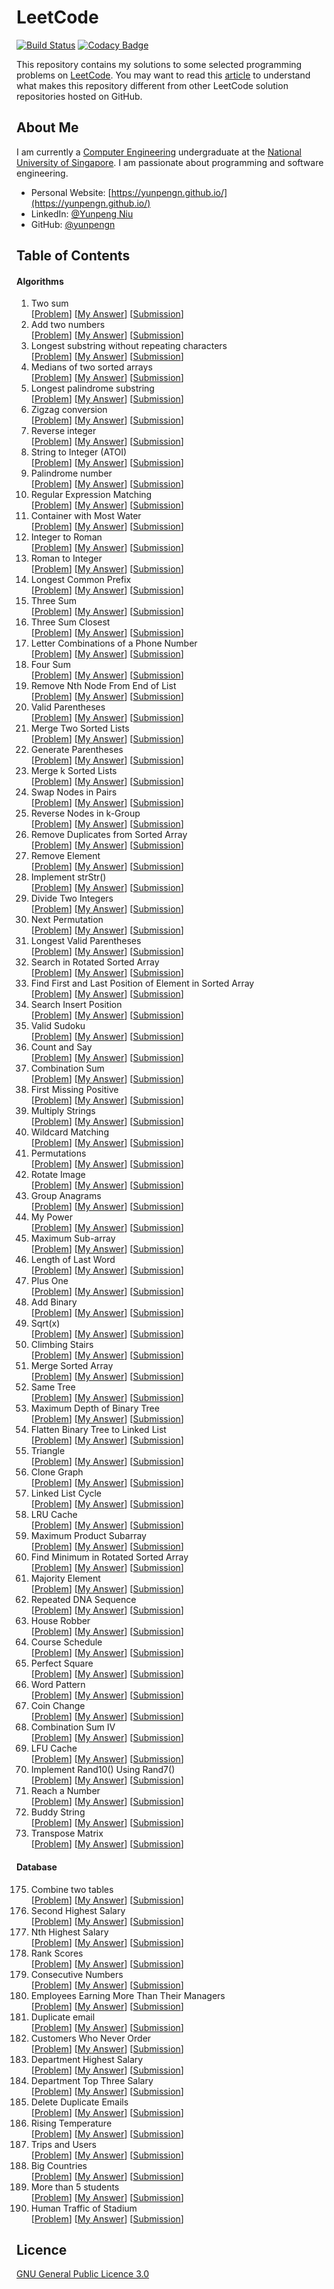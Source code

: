 # LeetCode

[![Build Status](https://travis-ci.org/yunpengn/LeetCode.svg?branch=master)](https://travis-ci.org/yunpengn/LeetCode)
[![Codacy Badge](https://api.codacy.com/project/badge/Grade/089367c33a5a49e0983c02236205473d)](https://www.codacy.com/app/yunpengn/LeetCode?utm_source=github.com&amp;utm_medium=referral&amp;utm_content=yunpengn/LeetCode&amp;utm_campaign=Badge_Grade)

This repository contains my solutions to some selected programming problems on [LeetCode](https://leetcode.com/). You 
may want to read this [article](docs/features.md) to understand what makes this repository different from other LeetCode 
solution repositories hosted on GitHub.

## About Me

I am currently a [Computer Engineering](http://ceg.nus.edu.sg/) undergraduate at the [National University of Singapore](http://www.nus.edu.sg/). 
I am passionate about programming and software engineering.

- Personal Website: [https://yunpengn.github.io/](https://yunpengn.github.io/)
- LinkedIn: [@Yunpeng Niu](https://www.linkedin.com/in/yunpeng-niu/?locale=en_US)
- GitHub: [@yunpengn](https://github.com/yunpengn/)

## Table of Contents

#### Algorithms

1. Two sum<br>
[[Problem](https://leetcode.com/problems/two-sum/description/)] 
[[My Answer](src/main/java/leetcode/sum/TwoSum.java)] 
[[Submission](https://leetcode.com/submissions/detail/136909312/)]
2. Add two numbers<br>
[[Problem](https://leetcode.com/problems/add-two-numbers/description/)] 
[[My Answer](src/main/java/leetcode/list/AddTwoNumbers.java)] 
[[Submission](https://leetcode.com/submissions/detail/136911509/)]
3. Longest substring without repeating characters<br>
[[Problem](https://leetcode.com/problems/longest-substring-without-repeating-characters/description/)] 
[[My Answer](src/main/java/leetcode/string/LongestNonRepeatSubstring.java)] 
[[Submission](https://leetcode.com/submissions/detail/136972086/)]
4. Medians of two sorted arrays<br>
[[Problem](https://leetcode.com/problems/median-of-two-sorted-arrays/description/)] 
[[My Answer](src/main/java/leetcode/list/TwoArrayMedian.java)] 
[[Submission](https://leetcode.com/submissions/detail/136980621/)]
5. Longest palindrome substring<br>
[[Problem](https://leetcode.com/problems/longest-palindromic-substring/description/)] 
[[My Answer](src/main/java/leetcode/LongestPalindrome.java)] 
[[Submission](https://leetcode.com/submissions/detail/139217013/)]
6. Zigzag conversion<br>
[[Problem](https://leetcode.com/problems/zigzag-conversion/description/)] 
[[My Answer](src/main/java/leetcode/string/ZigzagString.java)] 
[[Submission](https://leetcode.com/submissions/detail/139218571/)]
7. Reverse integer<br>
[[Problem](https://leetcode.com/problems/reverse-integer/description/)] 
[[My Answer](src/main/java/leetcode/number/ReverseInteger.java)] 
[[Submission](https://leetcode.com/submissions/detail/139218571/)]
8. String to Integer (ATOI)<br>
[[Problem](https://leetcode.com/problems/string-to-integer-atoi/description/)] 
[[My Answer](src/main/java/leetcode/string/StringToInteger.java)] 
[[Submission](https://leetcode.com/submissions/detail/160471068/)]
9. Palindrome number<br>
[[Problem](https://leetcode.com/problems/palindrome-number/description/)] 
[[My Answer](src/main/java/leetcode/PalindromeNumber.java)] 
[[Submission](https://leetcode.com/submissions/detail/144564924/)]
10. Regular Expression Matching<br>
[[Problem](https://leetcode.com/problems/regular-expression-matching/description/)] 
[[My Answer](src/main/java/leetcode/string/Regex.java)] 
[[Submission](https://leetcode.com/submissions/detail/163619711/)]
11. Container with Most Water<br>
[[Problem](https://leetcode.com/problems/container-with-most-water/description/)] 
[[My Answer](src/main/java/leetcode/WaterContainer.java)] 
[[Submission](https://leetcode.com/submissions/detail/145242545/)]
12. Integer to Roman<br>
[[Problem](https://leetcode.com/problems/integer-to-roman/description/)] 
[[My Answer](src/main/java/leetcode/number/IntegerToRoman.java)] 
[[Submission](https://leetcode.com/submissions/detail/145242545/)]
13. Roman to Integer<br>
[[Problem](https://leetcode.com/problems/roman-to-integer/description/)] 
[[My Answer](src/main/java/leetcode/string/RomanToInteger.java)] 
[[Submission](https://leetcode.com/submissions/detail/160472946/)]
14. Longest Common Prefix<br>
[[Problem](https://leetcode.com/problems/longest-common-prefix/description/)] 
[[My Answer](src/main/java/leetcode/LongestCommonPrefix.java)] 
[[Submission](https://leetcode.com/submissions/detail/160474836/)]
15. Three Sum<br>
[[Problem](https://leetcode.com/problems/3sum/description/)] 
[[My Answer](src/main/java/leetcode/sum/ThreeSum.java)] 
[[Submission](https://leetcode.com/submissions/detail/160154891/)]
16. Three Sum Closest<br>
[[Problem](https://leetcode.com/problems/3sum-closest/description/)] 
[[My Answer](src/main/java/leetcode/sum/ThreeSumClosest.java)] 
[[Submission](https://leetcode.com/submissions/detail/160743725/)]
17. Letter Combinations of a Phone Number<br>
[[Problem](https://leetcode.com/problems/letter-combinations-of-a-phone-number/description/)] 
[[My Answer](src/main/java/leetcode/LetterCombination.java)] 
[[Submission](https://leetcode.com/submissions/detail/160748269/)]
18. Four Sum<br>
[[Problem](https://leetcode.com/problems/4sum/description/)] 
[[My Answer](src/main/java/leetcode/sum/FourSum.java)] 
[[Submission](https://leetcode.com/submissions/detail/160907868/)]
19. Remove Nth Node From End of List<br>
[[Problem](https://leetcode.com/problems/remove-nth-node-from-end-of-list/description/)] 
[[My Answer](src/main/java/leetcode/list/RemoveFromEnd.java)] 
[[Submission](https://leetcode.com/submissions/detail/160922740/)]
20. Valid Parentheses<br>
[[Problem](https://leetcode.com/problems/roman-to-integer/description/)] 
[[My Answer](src/main/java/leetcode/string/ValidParentheses.java)] 
[[Submission](https://leetcode.com/submissions/detail/159054217/)]
21. Merge Two Sorted Lists<br>
[[Problem](https://leetcode.com/problems/merge-two-sorted-lists/description/)] 
[[My Answer](src/main/java/leetcode/list/MergeLists.java)] 
[[Submission](https://leetcode.com/submissions/detail/164037595/)]
22. Generate Parentheses<br>
[[Problem](https://leetcode.com/problems/generate-parentheses/description/)] 
[[My Answer](src/main/java/leetcode/string/GenerateParentheses.java)] 
[[Submission](https://leetcode.com/submissions/detail/163088263/)]
23. Merge k Sorted Lists<br>
[[Problem](https://leetcode.com/problems/merge-k-sorted-lists/description/)] 
[[My Answer](src/main/java/leetcode/list/MergeLists.java)] 
[[Submission](https://leetcode.com/submissions/detail/160949830/)]
24. Swap Nodes in Pairs<br>
[[Problem](https://leetcode.com/problems/swap-nodes-in-pairs/description/)] 
[[My Answer](src/main/java/leetcode/list/SwapPairs.java)] 
[[Submission](https://leetcode.com/submissions/detail/160952855/)]
25. Reverse Nodes in k-Group<br>
[[Problem](https://leetcode.com/problems/reverse-nodes-in-k-group/description/)] 
[[My Answer](src/main/java/leetcode/list/ReverseNodes.java)] 
[[Submission](https://leetcode.com/submissions/detail/160952855/)]
26. Remove Duplicates from Sorted Array<br>
[[Problem](https://leetcode.com/problems/remove-duplicates-from-sorted-array/description/)] 
[[My Answer](src/main/java/leetcode/list/RemoveDuplicates.java)] 
[[Submission](https://leetcode.com/submissions/detail/160955157/)]
27. Remove Element<br>
[[Problem](https://leetcode.com/problems/remove-element/description/)] 
[[My Answer](src/main/java/leetcode/list/RemoveElement.java)] 
[[Submission](https://leetcode.com/submissions/detail/161058918/)]
28. Implement strStr()<br>
[[Problem](https://leetcode.com/problems/implement-strstr/description/)] 
[[My Answer](src/main/java/leetcode/string/StrStr.java)] 
[[Submission](https://leetcode.com/submissions/detail/161066433/)]
29. Divide Two Integers<br>
[[Problem](https://leetcode.com/problems/divide-two-integers/description/)] 
[[My Answer](src/main/java/leetcode/math/Divide.java)] 
[[Submission](https://leetcode.com/submissions/detail/161259238/)]
31. Next Permutation<br>
[[Problem](https://leetcode.com/problems/next-permutation/description/)] 
[[My Answer](src/main/java/leetcode/list/NextPermutation.java)] 
[[Submission](https://leetcode.com/submissions/detail/162335199/)]
32. Longest Valid Parentheses<br>
[[Problem](https://leetcode.com/problems/longest-valid-parentheses/)] 
[[My Answer](src/main/java/leetcode/string/LongestValidParentheses.java)] 
[[Submission](https://leetcode.com/submissions/detail/163104196/)]
33. Search in Rotated Sorted Array<br>
[[Problem](https://leetcode.com/problems/search-in-rotated-sorted-array/description/)] 
[[My Answer](src/main/java/leetcode/search/SearchRotated.java)] 
[[Submission](https://leetcode.com/submissions/detail/162041193/)]
34. Find First and Last Position of Element in Sorted Array<br>
[[Problem](https://leetcode.com/problems/find-first-and-last-position-of-element-in-sorted-array/description/)] 
[[My Answer](src/main/java/leetcode/search/SearchRange.java)] 
[[Submission](https://leetcode.com/submissions/detail/162032654/)]
35. Search Insert Position<br>
[[Problem](https://leetcode.com/problems/search-insert-position/description/)] 
[[My Answer](src/main/java/leetcode/search/SearchInsert.java)] 
[[Submission](https://leetcode.com/submissions/detail/161073197/)]
36. Valid Sudoku<br>
[[Problem](https://leetcode.com/problems/valid-sudoku/description/)] 
[[My Answer](src/main/java/leetcode/list/ValidSudoku.java)] 
[[Submission](https://leetcode.com/submissions/detail/162164183/)]
38. Count and Say<br>
[[Problem](https://leetcode.com/problems/count-and-say/description/)] 
[[My Answer](src/main/java/leetcode/CountAndSay.java)] 
[[Submission](https://leetcode.com/submissions/detail/163374732/)]
39. Combination Sum<br>
[[Problem](https://leetcode.com/problems/combination-sum/description/)] 
[[My Answer](src/main/java/leetcode/sum/CombinationSum.java)] 
[[Submission](https://leetcode.com/submissions/detail/162349212/)]
41. First Missing Positive<br>
[[Problem](https://leetcode.com/problems/first-missing-positive/description/)] 
[[My Answer](src/main/java/leetcode/list/FirstMissingPositive.java)] 
[[Submission](https://leetcode.com/submissions/detail/163086184/)]
43. Multiply Strings<br>
[[Problem](https://leetcode.com/problems/multiply-strings/description/)] 
[[My Answer](src/main/java/leetcode/string/MultipleStrings.java)] 
[[Submission](https://leetcode.com/submissions/detail/163066312/)]
44. Wildcard Matching<br>
[[Problem](https://leetcode.com/problems/wildcard-matching/description/)] 
[[My Answer](src/main/java/leetcode/string/WildcardMatching.java)] 
[[Submission](https://leetcode.com/submissions/detail/164949014/)]
46. Permutations<br>
[[Problem](https://leetcode.com/problems/permutations/description/)] 
[[My Answer](src/main/java/leetcode/list/Permutation.java)] 
[[Submission](https://leetcode.com/submissions/detail/162927075/)]
48. Rotate Image<br>
[[Problem](https://leetcode.com/problems/rotate-image/description/)] 
[[My Answer](src/main/java/leetcode/matrix/RotateImage.java)] 
[[Submission](https://leetcode.com/submissions/detail/163036266/)]
49. Group Anagrams<br>
[[Problem](https://leetcode.com/problems/group-anagrams/description/)] 
[[My Answer](src/main/java/leetcode/GroupAnagrams.java)] 
[[Submission](https://leetcode.com/submissions/detail/163056899/)]
50. My Power<br>
[[Problem](https://leetcode.com/problems/powx-n/description/)] 
[[My Answer](src/main/java/leetcode/math/MyPower.java)] 
[[Submission](https://leetcode.com/submissions/detail/153032047/)]
53. Maximum Sub-array<br>
[[Problem](https://leetcode.com/problems/maximum-subarray/description/)] 
[[My Answer](src/main/java/leetcode/list/MaxSubArray.java)] 
[[Submission](https://leetcode.com/submissions/detail/163380966/)]
58. Length of Last Word<br>
[[Problem](https://leetcode.com/problems/length-of-last-word/description/)] 
[[My Answer](src/main/java/leetcode/string/LengthLastWord.java)] 
[[Submission](https://leetcode.com/submissions/detail/163413222/)]
66. Plus One<br>
[[Problem](https://leetcode.com/problems/plus-one/description/)] 
[[My Answer](src/main/java/leetcode/list/PlusOne.java)] 
[[Submission](https://leetcode.com/submissions/detail/165312187/)]
67. Add Binary<br>
[[Problem](https://leetcode.com/problems/add-binary/description/)] 
[[My Answer](src/main/java/leetcode/string/AddBinary.java)] 
[[Submission](https://leetcode.com/submissions/detail/165869152/)]
69. Sqrt(x)<br>
[[Problem](https://leetcode.com/problems/sqrtx/description/)] 
[[My Answer](src/main/java/leetcode/math/SquareRoot.java)] 
[[Submission](https://leetcode.com/submissions/detail/164951609/)]
70. Climbing Stairs<br>
[[Problem](https://leetcode.com/problems/climbing-stairs/description/)] 
[[My Answer](src/main/java/leetcode/ClimbStairs.java)] 
[[Submission](https://leetcode.com/submissions/detail/164250672/)]
88. Merge Sorted Array<br>
[[Problem](https://leetcode.com/problems/merge-sorted-array/)] 
[[My Answer](src/main/java/leetcode/list/MergeArray.java)] 
[[Submission](https://leetcode.com/submissions/detail/165335387/)]
100. Same Tree<br>
[[Problem](https://leetcode.com/problems/same-tree/description/)] 
[[My Answer](src/main/java/leetcode/tree/SameTree.java)] 
[[Submission](https://leetcode.com/submissions/detail/165713975/)]
104. Maximum Depth of Binary Tree<br>
[[Problem](https://leetcode.com/problems/maximum-depth-of-binary-tree/description/)] 
[[My Answer](src/main/java/leetcode/tree/MaximumDepth.java)] 
[[Submission](https://leetcode.com/submissions/detail/159213498/)]
114. Flatten Binary Tree to Linked List<br>
[[Problem](https://leetcode.com/problems/flatten-binary-tree-to-linked-list/description/)] 
[[My Answer](src/main/java/leetcode/tree/FlattenTree.java)] 
[[Submission](https://leetcode.com/submissions/detail/159213228/)]
120. Triangle<br>
[[Problem](https://leetcode.com/problems/triangle/description/)] 
[[My Answer](src/main/java/leetcode/TriangleMinPath.java)] 
[[Submission](https://leetcode.com/submissions/detail/156729228/)]
133. Clone Graph<br>
[[Problem](https://leetcode.com/problems/clone-graph/description/)] 
[[My Answer](src/main/java/leetcode/graph/CloneGraph.java)] 
[[Submission](https://leetcode.com/submissions/detail/164381602/)]
141. Linked List Cycle<br>
[[Problem](https://leetcode.com/problems/linked-list-cycle/description/)] 
[[My Answer](src/main/java/leetcode/list/LinkedListCycle.java)] 
[[Submission](https://leetcode.com/submissions/detail/159065345/)]
146. LRU Cache<br>
[[Problem](https://leetcode.com/problems/lru-cache/description/)] 
[[My Answer](src/main/java/leetcode/cache/LruCache.java)] 
[[Submission](https://leetcode.com/submissions/detail/164402246/)]
152. Maximum Product Subarray<br>
[[Problem](https://leetcode.com/problems/maximum-product-subarray/description/)] 
[[My Answer](src/main/java/leetcode/list/MaxProductSubArray.java)] 
[[Submission](https://leetcode.com/submissions/detail/164185141/)]
153. Find Minimum in Rotated Sorted Array<br>
[[Problem](https://leetcode.com/problems/find-minimum-in-rotated-sorted-array/description/)] 
[[My Answer](src/main/java/leetcode/search/RotatedMinimum.java)] 
[[Submission](https://leetcode.com/submissions/detail/164199152/)]
169. Majority Element<br>
[[Problem](https://leetcode.com/problems/majority-element/description/)] 
[[My Answer](src/main/java/leetcode/list/MajorityElement.java)] 
[[Submission](https://leetcode.com/submissions/detail/159211732/)]
187. Repeated DNA Sequence<br>
[[Problem](https://leetcode.com/problems/repeated-dna-sequences/description/)] 
[[My Answer](src/main/java/leetcode/RepeatedDNA.java)] 
[[Submission](https://leetcode.com/submissions/detail/159212182//)]
198. House Robber<br>
[[Problem](https://leetcode.com/problems/house-robber/description/)] 
[[My Answer](src/main/java/leetcode/HouseRobber.java)] 
[[Submission](https://leetcode.com/submissions/detail/164264688/)]
207. Course Schedule<br>
[[Problem](https://leetcode.com/problems/course-schedule/description/)] 
[[My Answer](src/main/java/leetcode/graph/CourseSchedule.java)] 
[[Submission](https://leetcode.com/submissions/detail/164392355/)]
279. Perfect Square<br>
[[Problem](https://leetcode.com/problems/perfect-squares/description/)] 
[[My Answer](src/main/java/leetcode/PerfectSquare.java)] 
[[Submission](https://leetcode.com/submissions/detail/156877950/)]
290. Word Pattern<br>
[[Problem](https://leetcode.com/problems/word-pattern/description/)] 
[[My Answer](src/main/java/leetcode/string/WordPattern.java)] 
[[Submission](https://leetcode.com/submissions/detail/159062813/)]
322. Coin Change<br>
[[Problem](https://leetcode.com/problems/coin-change/description/)] 
[[My Answer](src/main/java/leetcode/CoinChange.java)] 
[[Submission](https://leetcode.com/submissions/detail/164253498/)]
377. Combination Sum IV<br>
[[Problem](https://leetcode.com/problems/combination-sum-iv/description/)] 
[[My Answer](src/main/java/leetcode/sum/CombinationSum.java)] 
[[Submission](https://leetcode.com/submissions/detail/164262367/)]
460. LFU Cache<br>
[[Problem](https://leetcode.com/problems/lfu-cache/description/)] 
[[My Answer](src/main/java/leetcode/cache/LfuCache.java)] 
[[Submission](https://leetcode.com/submissions/detail/164429628/)]
470. Implement Rand10() Using Rand7()<br>
[[Problem](https://leetcode.com/problems/implement-rand10-using-rand7/description/)] 
[[My Answer](src/main/java/leetcode/Rand10.java)] 
[[Submission](https://leetcode.com/submissions/detail/164764774/)]
745. Reach a Number<br>
[[Problem](https://leetcode.com/problems/reach-a-number/description/)] 
[[My Answer](src/main/java/leetcode/math/ReachNumber.java)] 
[[Submission](https://leetcode.com/submissions/detail/159060358/)]
859. Buddy String<br>
[[Problem](https://leetcode.com/problems/buddy-strings/description/)] 
[[My Answer](src/main/java/leetcode/string/BuddyString.java)] 
[[Submission](https://leetcode.com/submissions/detail/160468546/)]
867. Transpose Matrix<br>
[[Problem](https://leetcode.com/problems/transpose-matrix/description/)] 
[[My Answer](src/main/java/leetcode/matrix/Transpose.java)] 
[[Submission](https://leetcode.com/submissions/detail/164041240/)]

#### Database

175. Combine two tables<br>
[[Problem](https://leetcode.com/problems/combine-two-tables/description/)] 
[[My Answer](src/main/java/sql/CombineTable.sql)] 
[[Submission](https://leetcode.com/submissions/detail/139218896/)]
176. Second Highest Salary<br>
[[Problem](https://leetcode.com/problems/second-highest-salary/description/)] 
[[My Answer](src/main/java/sql/SecondHighestSalary.sql)] 
[[Submission](https://leetcode.com/submissions/detail/139219541/)]
177. Nth Highest Salary<br>
[[Problem](https://leetcode.com/problems/nth-highest-salary/description/)] 
[[My Answer](src/main/java/sql/NthHighestSalary.sql)] 
[[Submission](https://leetcode.com/submissions/detail/139220171/)]
178. Rank Scores<br>
[[Problem](https://leetcode.com/problems/rank-scores/description/)] 
[[My Answer](src/main/java/sql/RankScores.sql)] 
[[Submission](https://leetcode.com/submissions/detail/139305415/)]
179. Consecutive Numbers<br>
[[Problem](https://leetcode.com/problems/consecutive-numbers/description/)] 
[[My Answer](src/main/java/sql/ConsecutiveThreeTimes.sql)] 
[[Submission](https://leetcode.com/submissions/detail/139315209/)]
180. Employees Earning More Than Their Managers<br>
[[Problem](https://leetcode.com/problems/employees-earning-more-than-their-managers/description/)] 
[[My Answer](src/main/java/sql/EarnEmployee.sql)] 
[[Submission](https://leetcode.com/submissions/detail/139316597/)]
181. Duplicate email<br>
[[Problem](https://leetcode.com/problems/duplicate-emails/description/)] 
[[My Answer](src/main/java/sql/DuplicateEmail.sql)] 
[[Submission](https://leetcode.com/submissions/detail/139317202/)]
182. Customers Who Never Order<br>
[[Problem](https://leetcode.com/problems/customers-who-never-order/description/)] 
[[My Answer](src/main/java/sql/CustomerNeverOrder.sql)] 
[[Submission](https://leetcode.com/submissions/detail/139318348/)]
183. Department Highest Salary<br>
[[Problem](https://leetcode.com/problems/department-highest-salary/description/)] 
[[My Answer](src/main/java/sql/DepartmentHighest.sql)] 
[[Submission](https://leetcode.com/submissions/detail/139325195/)]
184. Department Top Three Salary<br>
[[Problem](https://leetcode.com/problems/department-top-three-salaries/description/)] 
[[My Answer](src/main/java/sql/DepartmentTopThree.sql)] 
[[Submission](https://leetcode.com/submissions/detail/139326809/)]
196. Delete Duplicate Emails<br>
[[Problem](https://leetcode.com/problems/department-top-three-salaries/description/)] 
[[My Answer](src/main/java/sql/DeleteDuplicateEmail.sql)] 
[[Submission](https://leetcode.com/submissions/detail/139327803/)]
197. Rising Temperature<br>
[[Problem](https://leetcode.com/problems/rising-temperature/description/)] 
[[My Answer](src/main/java/sql/RisingTemperature.sql)] 
[[Submission](https://leetcode.com/submissions/detail/139329452/)]
262. Trips and Users<br>
[[Problem](https://leetcode.com/problems/trips-and-users/description/)] 
[[My Answer](src/main/java/sql/TripsUsers.sql)] 
[[Submission](https://leetcode.com/submissions/detail/139330730/)]
595. Big Countries<br>
[[Problem](https://leetcode.com/problems/big-countries/description/)] 
[[My Answer](src/main/java/sql/BigCountries.sql)] 
[[Submission](https://leetcode.com/submissions/detail/139331256/)]
596. More than 5 students<br>
[[Problem](https://leetcode.com/problems/classes-more-than-5-students/description/)] 
[[My Answer](src/main/java/sql/MoreThanFiveStudents.sql)] 
[[Submission](https://leetcode.com/submissions/detail/144565425/)]
601. Human Traffic of Stadium<br>
[[Problem](https://leetcode.com/problems/human-traffic-of-stadium/description/)] 
[[My Answer](src/main/java/sql/HumanTraffic.sql)] 
[[Submission](https://leetcode.com/submissions/detail/159048409/)]

## Licence

[GNU General Public Licence 3.0](LICENSE)
